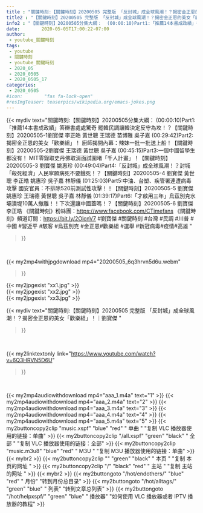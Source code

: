 ```yaml
---
title : "關鍵時刻:【關鍵時刻】20200505 完整版 「反封城」成全球風潮！？揭密金正恩的美女「歡樂組」！｜劉寶傑 "
title2 : "【關鍵時刻】20200505 完整版 「反封城」成全球風潮！？揭密金正恩的美女「歡樂組」！｜劉寶傑 "
info2 : "【關鍵時刻】20200505分集大綱：  (00:00:10)Part1:「推薦14本書成政績」答辯書處處驚奇 罷韓民調讓韓決定反守為攻！？【關鍵時刻】20200505-1劉寶傑 李正皓 黃世聰 王瑞德 苗博雅 吳子嘉  (00:29:42)Part2:揭密金正恩的美女「歡樂組」！ 廚師揭開內幕：辣妹一批一批送上船！【關鍵時刻】20200505-2劉寶傑 王瑞德 黃世聰 吳子嘉  (00:45:15)Part3:一個中國留學生都沒有！ MIT零錄取史丹佛取消面試圍堵「千人計畫」！【關鍵時刻】20200505-3 劉寶傑 姚惠珍  (00:49:04)Part4:「反封城」成全球風潮！？封城「殺死經濟」人民寧願病死不要餓死！？【關鍵時刻】20200505-4 劉寶傑 黃世聰 李正皓 姚惠珍 吳子嘉 林靜儀  (01:25:03)Part5:中油、台塑、疾管署連遭病毒攻擊 國安官員：不排除520前測試性攻擊！！【關鍵時刻】20200505-5 劉寶傑 姚惠珍 王瑞德 黃世聰 吳子嘉 林靜儀  (01:39:17)Part6:「才啟用三年」烏茲別克水壩潰堤10萬人撤離！！下次還讓中國蓋嗎！？【關鍵時刻】20200505-6 劉寶傑 李正皓  《關鍵時刻》粉絲團：https://www.facebook.com/CTimefans 《關鍵時刻》頻道訂閱：https://bit.ly/2OlcnV7  #劉寶傑 #關鍵時刻 #台灣 #民調 #川普 #中國 #習近平 #駭客 #烏茲別克 #金正恩#歡樂組 #選舉 #新冠病毒#疫情#高雄 "
date:        2020-05-05T17:00:22-07:00
author:
 - youtube_關鍵時刻
tags:
 - youtube
 - 關鍵時刻
 - youtube_關鍵時刻
 - 2020_05
 - 2020_0505
 - 2020_0505_17
categories:
 - 2020_0505
#icon:        "fas fa-lock-open"
#resImgTeaser: teaserpics/wikipedia.org/emacs-jokes.png
---
```


{{< mydiv text="關鍵時刻:【關鍵時刻】20200505分集大綱：  (00:00:10)Part1:「推薦14本書成政績」答辯書處處驚奇 罷韓民調讓韓決定反守為攻！？【關鍵時刻】20200505-1劉寶傑 李正皓 黃世聰 王瑞德 苗博雅 吳子嘉  (00:29:42)Part2:揭密金正恩的美女「歡樂組」！ 廚師揭開內幕：辣妹一批一批送上船！【關鍵時刻】20200505-2劉寶傑 王瑞德 黃世聰 吳子嘉  (00:45:15)Part3:一個中國留學生都沒有！ MIT零錄取史丹佛取消面試圍堵「千人計畫」！【關鍵時刻】20200505-3 劉寶傑 姚惠珍  (00:49:04)Part4:「反封城」成全球風潮！？封城「殺死經濟」人民寧願病死不要餓死！？【關鍵時刻】20200505-4 劉寶傑 黃世聰 李正皓 姚惠珍 吳子嘉 林靜儀  (01:25:03)Part5:中油、台塑、疾管署連遭病毒攻擊 國安官員：不排除520前測試性攻擊！！【關鍵時刻】20200505-5 劉寶傑 姚惠珍 王瑞德 黃世聰 吳子嘉 林靜儀  (01:39:17)Part6:「才啟用三年」烏茲別克水壩潰堤10萬人撤離！！下次還讓中國蓋嗎！？【關鍵時刻】20200505-6 劉寶傑 李正皓  《關鍵時刻》粉絲團：https://www.facebook.com/CTimefans 《關鍵時刻》頻道訂閱：https://bit.ly/2OlcnV7  #劉寶傑 #關鍵時刻 #台灣 #民調 #川普 #中國 #習近平 #駭客 #烏茲別克 #金正恩#歡樂組 #選舉 #新冠病毒#疫情#高雄 "
>}}
<br>


{{< my2mp4withjpgdownload mp4="20200505_6q3hrvn5d6u.webm"
>}}

{{< my2jpgexist "xx1.jpg" >}}<br>
{{< my2jpgexist "xx2.jpg" >}}<br>
{{< my2jpgexist "xx3.jpg" >}}<br>



{{< mydiv text="關鍵時刻:【關鍵時刻】20200505 完整版 「反封城」成全球風潮！？揭密金正恩的美女「歡樂組」！｜劉寶傑 "
>}}
<br>

{{< my2linktextonly link="https://www.youtube.com/watch?v=6Q3HRVN5D6U"
>}}


<br>

{{< my2mp4audiowithdownload mp4="aaa_1.m4a"    text="1" >}}
{{< my2mp4audiowithdownload mp4="aaa_2.m4a"    text="2" >}}
{{< my2mp4audiowithdownload mp4="aaa_3.m4a"    text="3" >}}
{{< my2mp4audiowithdownload mp4="aaa_4.m4a"    text="4" >}}
{{< my2mp4audiowithdownload mp4="aaa_5.m4a"    text="5" >}}
{{< my2buttoncopy2clip "music.xspf"        "blue"   "red"    " 单曲 "  "复制 VLC 播放器使用的链接：单曲" >}} {{< my2buttoncopy2clip "/all.xspf"         "green"  "black"  " 全部 "  "复制 VLC 播放器使用的链接：全部" >}} {{< my2buttoncopy2clip "music.m3u8"        "blue"   "red"    " M3U  "    "复制 M3U 播放器使用的链接：单曲" >}} {{< mybr2 >}} {{< my2buttoncopy2clip ""                  "green"  "black"  " 本页 "    "复制 本页的网址 " >}} {{< my2buttoncopy2clip "/"                 "black"  "red"    " 主站 "    "复制 主站的网址 " >}} {{< mybr2 >}} {{< my2buttongoto      "/hot/endothers/"   "blue"   "red"    " 月份"   "转到月份总目录" >}} {{< my2buttongoto      "/hot/alltags/"     "green"  "blue"   " 列表"   "转到文章总列表" >}} {{< my2buttongoto      "/hot/helpxspf/"    "green"  "blue"   " 播放器" "如何使用 VLC 播放器或者 IPTV 播放器的教程" >}} 
